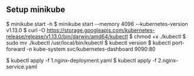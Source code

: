 ## Setup minikube
$ minikube start -h
$ minikube start --memory 4096 --kubernetes-version v1.13.0
$ curl -O https://storage.googleapis.com/kubernetes-release/release/v1.13.0/bin/darwin/amd64/kubectl
$ chmod +x ./kubectl
$ sudo mv ./kubectl /usr/local/bin/kubectl
$ kubectl version
$ kubectl port-forward -n kube-system svc/kubernetes-dashboard 9090:80

$ kubectl apply -f 1.nginx-deployment.yaml
$ kubectl apply -f 2.nginx-service.yaml